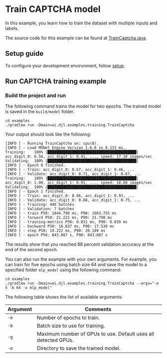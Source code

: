 # Train CAPTCHA model

In this example, you learn how to train the dataset with multiple inputs and labels.

The source code for this example can be found at [TrainCaptcha.java](../src/main/java/ai/djl/examples/training/TrainCaptcha.java).

## Setup guide

To configure your development environment, follow [setup](../../docs/development/setup.md).

## Run CAPTCHA training example

### Build the project and run

The following command trains the model for two epochs. The trained model is saved in the `build/model` folder.

```
cd examples
./gradlew run -Dmain=ai.djl.examples.training.TrainCaptcha
```
Your output should look like the following:
```text
[INFO ] - Running TrainCaptcha on: cpu(0).
[INFO ] - Load MXNet Engine Version 1.6.0 in 0.133 ms.
Training:    100% |████████████████████████████████████████| acc_digit_0: 0.56, acc_digit_1: 0.41, ..., speed: 17.10 images/sec
Validating:  100% |████████████████████████████████████████|
[INFO ] - Epoch 0 finished.
[INFO ] - Train: acc_digit_0: 0.57, acc_digit_1: 0.46, ...
[INFO ] - Validate: acc_digit_0: 0.71, acc_digit_1: 0.67, ...
Training:    100% |████████████████████████████████████████| acc_digit_0: 1.00, acc_digit_1: 0.91, ..., speed: 18.68 images/sec
Validating:  100% |████████████████████████████████████████|
[INFO ] - Epoch 1 finished.
[INFO ] - Train: acc_digit_0: 0.96, acc_digit_1: 0.93, ...
[INFO ] - Validate: acc_digit_0: 0.88, acc_digit_1: 0.75, ...
[INFO ] - Training: 440 batches
[INFO ] - Validation: 7 batches
[INFO ] - train P50: 1844.790 ms, P90: 1903.755 ms
[INFO ] - forward P50: 21.221 ms, P90: 21.790 ms
[INFO ] - training-metrics P50: 0.031 ms, P90: 0.039 ms
[INFO ] - backward P50: 16.837 ms, P90: 17.538 ms
[INFO ] - step P50: 19.222 ms, P90: 20.189 ms
[INFO ] - epoch P50: 843.087 s, P90: 843.087 s
```

The results show that you reached 88 percent validation accuracy at the end of the second epoch.

You can also run the example with your own arguments. For example, you can train for five epochs using batch size 64 and save the model to a specified folder `mlp_model` using the following command:

```
cd examples
./gradlew run -Dmain=ai.djl.examples.training.TrainCaptcha --args="-e 5 -b 64 -o mlp_model"
```

The following table shows the list of available arguments:


 | Argument   | Comments                                 |
 | ---------- | ---------------------------------------- |
 | `-e`       | Number of epochs to train. |
 | `-b`       | Batch size to use for training. |
 | `-g`       | Maximum number of GPUs to use. Default uses all detected GPUs. |
 | `-o`       | Directory to save the trained model. |
